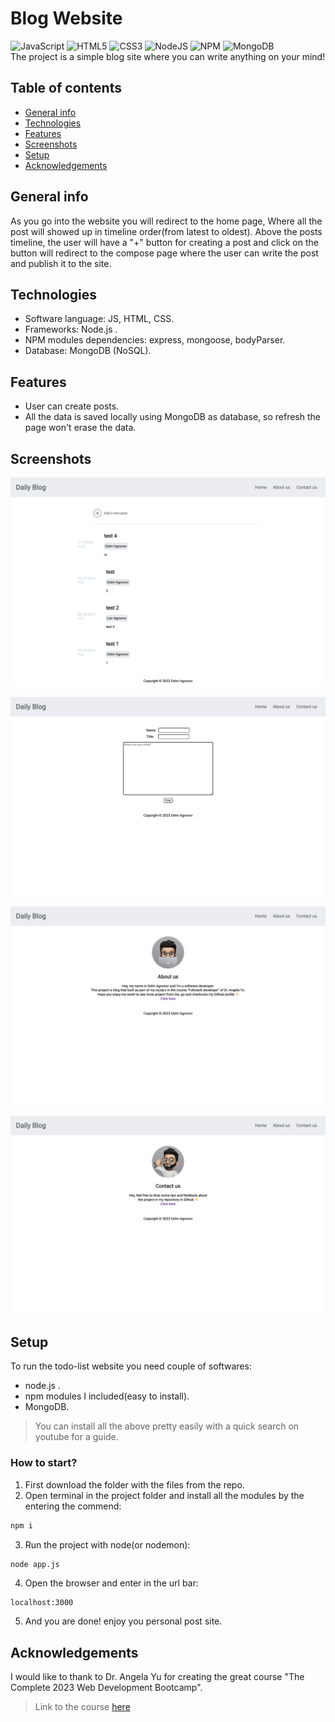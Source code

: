 # Blog Website
![JavaScript](https://img.shields.io/badge/javascript-%23323330.svg?style=for-the-badge&logo=javascript&logoColor=%23F7DF1E) ![HTML5](https://img.shields.io/badge/html5-%23E34F26.svg?style=for-the-badge&logo=html5&logoColor=white) ![CSS3](https://img.shields.io/badge/css3-%231572B6.svg?style=for-the-badge&logo=css3&logoColor=white) ![NodeJS](https://img.shields.io/badge/node.js-6DA55F?style=for-the-badge&logo=node.js&logoColor=white) ![NPM](https://img.shields.io/badge/NPM-%23CB3837.svg?style=for-the-badge&logo=npm&logoColor=white) ![MongoDB](https://img.shields.io/badge/MongoDB-%234ea94b.svg?style=for-the-badge&logo=mongodb&logoColor=white)
<br>
The project is a simple blog site where you can write anything on your mind!

## Table of contents
* [General info](#general-info)
* [Technologies](#technologies)
* [Features](#features)
* [Screenshots](#screenshots)
* [Setup](#setup)
* [Acknowledgements](#acknowledgements)

## General info
As you go into the website you will redirect to the home page, Where all the post will showed up in timeline order(from latest to oldest).
Above the posts timeline, the user will have a "+" button for creating a post and click on the button will redirect to the compose page where
the user can write the post and publish it to the site.


## Technologies
- Software language: JS, HTML, CSS.
- Frameworks: Node.js .
- NPM modules dependencies: express, mongoose, bodyParser.
- Database: MongoDB (NoSQL).

## Features
- User can create posts.
- All the data is saved locally using MongoDB as database, so refresh the page won't erase the data.

## Screenshots
![home](./public/assets/home.png)

![compose](./public/assets/copmpose.png)

![about-us](./public/assets/about-us.png)

![contact-us](./public/assets/contact-us.png)

## Setup
To run the todo-list website you need couple of softwares:
- node.js .
- npm modules I included(easy to install).
- MongoDB.
> You can install all the above pretty easily with a quick search on youtube for a guide.

### How to start?
1. First download the folder with the files from the repo.
2. Open terminal in the project folder and install all the modules by the entering the commend:

```bash
npm i
```

3. Run the project with node(or nodemon):

```bash
node app.js
```
4. Open the browser and enter in the url bar:
```
localhost:3000
```
5. And you are done! enjoy you personal post site.

## Acknowledgements
I would like to thank to Dr. Angela Yu for creating the great course "The Complete 2023 Web Development Bootcamp".
> Link to the course [here](https://www.udemy.com/course/the-complete-web-development-bootcamp/?kw=The+Complete+2023+Web+Development+Bootcamp&src=sac)